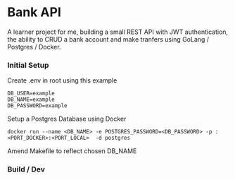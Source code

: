 # Bank API

A learner project for me, building a small REST API with JWT authentication, the ability to CRUD a bank account and make tranfers using GoLang / Postgres / Docker.

### Initial Setup

Create .env in root using this example

```
DB_USER=example
DB_NAME=example
DB_PASSWORD=example
```

Setup a Postgres Database using Docker

```
docker run --name <DB_NAME> -e POSTGRES_PASSWORD=<DB_PASSWORD> -p :<PORT_DOCKER>:<PORT_LOCAL>  -d postgres
```

Amend Makefile to reflect chosen DB_NAME

### Build / Dev
